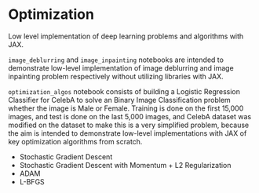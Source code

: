 # Optimization
Low level implementation of deep learning problems and algorithms with JAX. 

`image_deblurring` and `image_inpainting` notebooks are intended to demonstrate low-level implementation of image deblurring and image inpainting problem respectively without utilizing libraries with JAX.

`optimization_algos` notebook consists of building a Logistic Regression Classifier for CelebA to solve an Binary Image Classification problem whether the image is Male or Female. Training is done on the first 15,000 images, and test is done on the last 5,000 images, and CelebA dataset was modified on the dataset to make this is a very simplified problem, because the aim is intended to demonstrate low-level implementations with JAX of key optimization algorithms from scratch.

- Stochastic Gradient Descent
- Stochastic Gradient Descent with Momentum + L2 Regularization
- ADAM
- L-BFGS